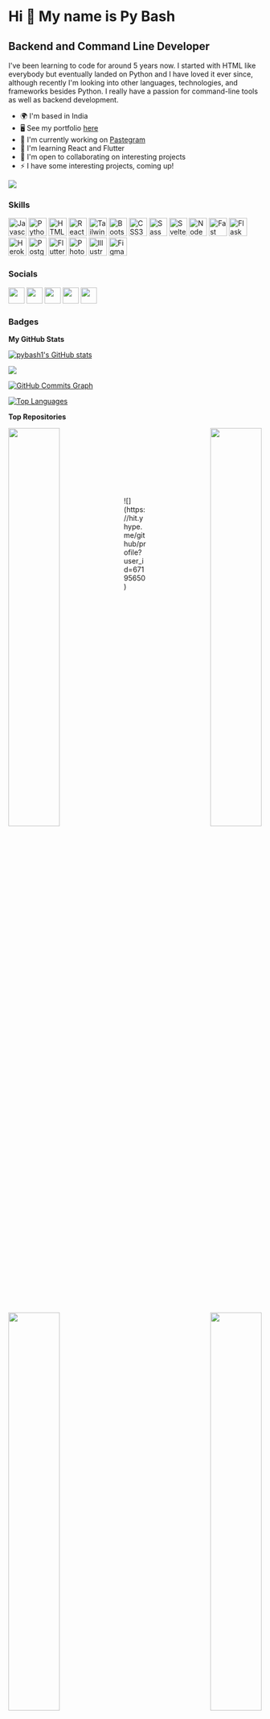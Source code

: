 Hi 👋 My name is Py Bash
========================

Backend and Command Line Developer
----------------------------------

I've been learning to code for around 5 years now. I started with HTML like everybody but eventually landed on Python and I have loved it ever since, although recently I'm looking into other languages, technologies, and frameworks besides Python. I really have a passion for command-line tools as well as backend development.

*   🌍  I'm based in India
*   🖥️  See my portfolio [here](http://pybash.vercel.app)
*   🚀  I'm currently working on [Pastegram](http://github.com/pastegram/backend)
*   🧠  I'm learning React and Flutter
*   🤝  I'm open to collaborating on interesting projects
*   ⚡  I have some interesting projects, coming up!
<a href="https://www.github.com/pybash1" target="_blank" rel="noreferrer">
  <img src="https://img.shields.io/github/followers/pybash1?logo=github&style=for-the-badge&color=3382ed&labelColor=0f172a" />
</a>

### Skills
<p align="left">
                                <a href="https://developer.mozilla.org/en-US/docs/Web/JavaScript" target="_blank" rel="noreferrer"><img src="https://raw.githubusercontent.com/danielcranney/readme-generator/main/public/icons/skills/javascript-colored.svg" width="36" height="36" alt="Javascript" /></a>
                                <a href="https://www.python.org/" target="_blank" rel="noreferrer"><img src="https://raw.githubusercontent.com/danielcranney/readme-generator/main/public/icons/skills/python-colored.svg" width="36" height="36" alt="Python" /></a>
                                <a href="https://developer.mozilla.org/en-US/docs/Glossary/HTML5" target="_blank" rel="noreferrer"><img src="https://raw.githubusercontent.com/danielcranney/readme-generator/main/public/icons/skills/html5-colored.svg" width="36" height="36" alt="HTML5" /></a>
                                <a href="https://reactjs.org/" target="_blank" rel="noreferrer"><img src="https://raw.githubusercontent.com/danielcranney/readme-generator/main/public/icons/skills/react-colored.svg" width="36" height="36" alt="React" /></a>
                                <a href="https://tailwindcss.com/" target="_blank" rel="noreferrer"><img src="https://raw.githubusercontent.com/danielcranney/readme-generator/main/public/icons/skills/tailwindcss-colored.svg" width="36" height="36" alt="TailwindCSS" /></a>
                                <a href="https://getbootstrap.com/" target="_blank" rel="noreferrer"><img src="https://raw.githubusercontent.com/danielcranney/readme-generator/main/public/icons/skills/bootstrap-colored.svg" width="36" height="36" alt="Bootstrap" /></a>
                                <a href="https://www.w3.org/TR/CSS/#css" target="_blank" rel="noreferrer"><img src="https://raw.githubusercontent.com/danielcranney/readme-generator/main/public/icons/skills/css3-colored.svg" width="36" height="36" alt="CSS3" /></a>
                                <a href="https://sass-lang.com/" target="_blank" rel="noreferrer"><img src="https://raw.githubusercontent.com/danielcranney/readme-generator/main/public/icons/skills/sass-colored.svg" width="36" height="36" alt="Sass" /></a>
                                <a href="https://svelte.dev/" target="_blank" rel="noreferrer"><img src="https://raw.githubusercontent.com/danielcranney/readme-generator/main/public/icons/skills/svelte-colored.svg" width="36" height="36" alt="Svelte" /></a>
                                <a href="https://nodejs.org/en/" target="_blank" rel="noreferrer"><img src="https://raw.githubusercontent.com/danielcranney/readme-generator/main/public/icons/skills/nodejs-colored.svg" width="36" height="36" alt="NodeJS" /></a>
                                <a href="https://fastapi.tiangolo.com/" target="_blank" rel="noreferrer"><img src="https://raw.githubusercontent.com/danielcranney/readme-generator/main/public/icons/skills/fastapi-colored.svg" width="36" height="36" alt="Fast API" /></a>
                                <a href="https://flask.palletsprojects.com/en/2.0.x/" target="_blank" rel="noreferrer"><img src="https://raw.githubusercontent.com/danielcranney/readme-generator/main/public/icons/skills/flask-colored-dark.svg" width="36" height="36" alt="Flask" /></a>
                                <a href="https://www.heroku.com/" target="_blank" rel="noreferrer"><img src="https://raw.githubusercontent.com/danielcranney/readme-generator/main/public/icons/skills/heroku-colored.svg" width="36" height="36" alt="Heroku" /></a>
                                <a href="https://www.postgresql.org/" target="_blank" rel="noreferrer"><img src="https://raw.githubusercontent.com/danielcranney/readme-generator/main/public/icons/skills/postgresql-colored.svg" width="36" height="36" alt="PostgreSQL" /></a>
                                <a href="https://flutter.dev/" target="_blank" rel="noreferrer"><img src="https://raw.githubusercontent.com/danielcranney/readme-generator/main/public/icons/skills/flutter-colored.svg" width="36" height="36" alt="Flutter" /></a>
                                <a href="https://www.adobe.com/uk/products/photoshop.html" target="_blank" rel="noreferrer"><img src="https://raw.githubusercontent.com/danielcranney/readme-generator/main/public/icons/skills/photoshop-colored-dark.svg" width="36" height="36" alt="Photoshop" /></a>
                                <a href="adobe.com/uk/products/illustrator.html" target="_blank" rel="noreferrer"><img src="https://raw.githubusercontent.com/danielcranney/readme-generator/main/public/icons/skills/illustrator-colored-dark.svg" width="36" height="36" alt="Illustrator" /></a>
                                <a href="https://www.figma.com/" target="_blank" rel="noreferrer"><img src="https://raw.githubusercontent.com/danielcranney/readme-generator/main/public/icons/skills/figma-colored.svg" width="36" height="36" alt="Figma" /></a>
                    </p>
                    

### Socials

<p align="left"> <a href="https://www.dev.to/pybash" target="_blank" rel="noreferrer"><img src="https://raw.githubusercontent.com/danielcranney/readme-generator/main/public/icons/socials/devdotto-dark.svg" width="32" height="32" /></a> <a href="https://discord.com/users/626461325744275464" target="_blank" rel="noreferrer"><img src="https://raw.githubusercontent.com/danielcranney/readme-generator/main/public/icons/socials/discord.svg" width="32" height="32" /></a> <a href="https://www.github.com/pybash1" target="_blank" rel="noreferrer"><img src="https://raw.githubusercontent.com/danielcranney/readme-generator/main/public/icons/socials/github-dark.svg" width="32" height="32" /></a> <a href="https://pybash.hashnode.dev" target="_blank" rel="noreferrer"><img src="https://raw.githubusercontent.com/danielcranney/readme-generator/main/public/icons/socials/hashnode.svg" width="32" height="32" /></a> <a href="http://pybash.medium.com/" target="_blank" rel="noreferrer"><img src="https://raw.githubusercontent.com/danielcranney/readme-generator/main/public/icons/socials/medium-dark.svg" width="32" height="32" /></a></p>

### Badges

<b>My GitHub Stats</b>

<a href="http://www.github.com/pybash1"><img src="https://github-readme-stats.vercel.app/api?username=pybash1&show_icons=true&hide=&count_private=true&title_color=3382ed&text_color=ffffff&icon_color=3382ed&bg_color=0f172a&hide_border=true&show_icons=true" alt="pybash1's GitHub stats" /></a>

<a href="http://www.github.com/pybash1"><img src="https://github-readme-streak-stats.herokuapp.com/?user=pybash1&stroke=ffffff&background=0f172a&ring=3382ed&fire=3382ed&currStreakNum=ffffff&currStreakLabel=3382ed&sideNums=ffffff&sideLabels=ffffff&dates=ffffff&hide_border=true" /></a>

<a href="http://www.github.com/pybash1"><img src="https://activity-graph.herokuapp.com/graph?username=pybash1&bg_color=0f172a&color=ffffff&line=3382ed&point=ffffff&area_color=0f172a&area=true&hide_border=true&custom_title=GitHub%20Commits%20Graph" alt="GitHub Commits Graph" /></a>

<a href="https://github.com/pybash1" align="left"><img src="https://github-readme-stats.vercel.app/api/top-langs/?username=pybash1&langs_count=10&title_color=3382ed&text_color=ffffff&icon_color=3382ed&bg_color=0f172a&hide_border=true&locale=en&custom_title=Top%20%Languages" alt="Top Languages" /></a>

<b>Top Repositories</b>

<div width="100%" align="center">
  <a href="https://github.com/pybash1/backend" align="left">
    <img align="left" width="45%" src="https://github-readme-stats.vercel.app/api/pin/?username=pybash1&repo=backend&title_color=3382ed&text_color=ffffff&icon_color=3382ed&bg_color=0f172a&hide_border=true&locale=en" />
  </a>
  <a href="https://github.com/pybash1/py_everything" align="right">
    <img align="right" width="45%" src="https://github-readme-stats.vercel.app/api/pin/?username=pybash1&repo=py_everything&title_color=3382ed&text_color=ffffff&icon_color=3382ed&bg_color=0f172a&hide_border=true&locale=en" />
  </a>
</div>
<br />
<div width="100%" align="center">
  <a href="https://github.com/Cotidie-project/backend" align="left">
    <img align="left" width="45%" src="https://github-readme-stats.vercel.app/api/pin/?username=Cotidie-project&repo=backend&title_color=3382ed&text_color=ffffff&icon_color=3382ed&bg_color=0f172a&hide_border=true&locale=en" />
  </a>
  <a href="https://github.com/CutCode-org/CutCode-svelte" align="right">
    <img align="right" width="45%" src="https://github-readme-stats.vercel.app/api/pin/?username=CutCode-org&repo=CutCode-svelte&title_color=3382ed&text_color=ffffff&icon_color=3382ed&bg_color=0f172a&hide_border=true&locale=en" />
  </a>
</div>
<br />
<br />
<br />
<br />
<br />
<br />
<br />
![](https://hit.yhype.me/github/profile?user_id=67195650)
